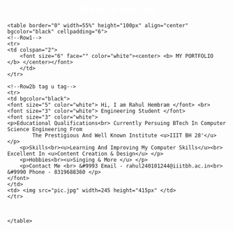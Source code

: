 
<!DOCTYPE html>
<html lang="en">
<head>
    <meta charset="UTF-8">
    <meta name="viewport" content="width=device-width, initial-scale=1.0">
    <title> Simple Project </title>
</head>
<body background="1r.gif" >
    <h2 align="center"><font color="white"> <b>Great To See You </b></font></h2>

    <table border="0" width=55%" height="100px" align="center" bgcolor="black" cellpadding="6">
    <!--Row1-->
    <tr>
    <td colspan="2">
        <font size="6" face="" color="white"><center> <b> MY PORTFOLIO </b> </center></font>
        </td>
    </tr>

    <!--Row2b tag u tag-->
    <tr>
    <td bgcolor="black">
    <font size="5" color="white"> Hi, I am Rahul Hembram </font> <br>
    <font size="3" color="white"> Engineering Student </font>
    <font size="3" color="white">
    <p>Educational Qualifications<br> Currently Persuing BTech In Computer Science Engineering From
            The Prestigious And Well Known Institute <u>IIIT BH 28'</u> </p>
        <p>Skills<br><u>Learning And Improving My Computer Skills</u><br> Excellent In <u>Content Creation & Design</u> </p>
        <p>Hobbies<br><u>Singing & More </u> </p>
        <p>Contact Me <br> &#9993 Email - rahul240101244@iiitbh.ac.in<br> &#9990 Phone - 8319688360 </p>         
    </font>
    </td>    
    <td> <img src="pic.jpg" width=245 height="415px" </td>
    </tr>



    </table>
<script>
    alert(" Welcome ");
</script> 
    
</body>
</html>
